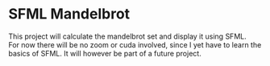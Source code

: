 # SFML Mandelbrot
This project will calculate the mandelbrot set and display it using SFML.
<br>
For now there will be no zoom or cuda involved, since I yet have to learn the basics of SFML.
It will however be part of a future project.
